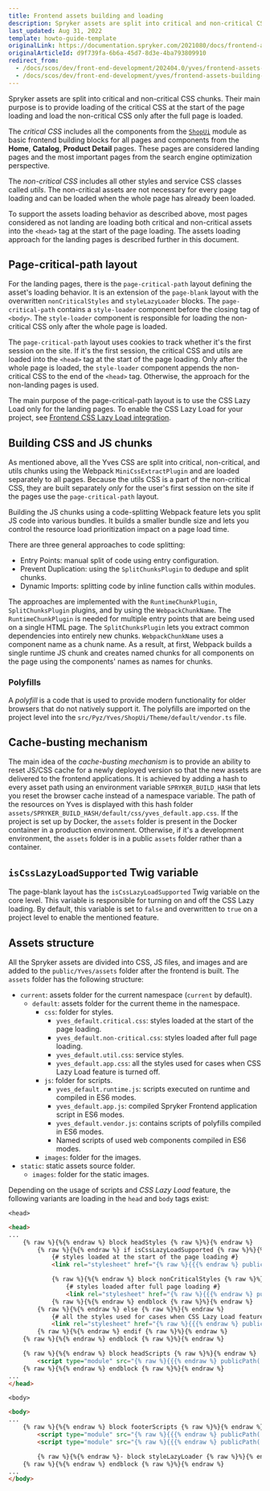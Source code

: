 ```yaml
---
title: Frontend assets building and loading
description: Spryker assets are split into critical and non-critical CSS chunks
last_updated: Aug 31, 2022
template: howto-guide-template
originalLink: https://documentation.spryker.com/2021080/docs/frontend-assets-building-and-loading
originalArticleId: d9f739fa-6b6a-45d7-8d3e-4ba793809910
redirect_from:
  - /docs/scos/dev/front-end-development/202404.0/yves/frontend-assets-building-and-loading.html
  - /docs/scos/dev/front-end-development/yves/frontend-assets-building-and-loading.html
---
```


Spryker assets are split into critical and non-critical CSS chunks. Their main purpose is to provide loading of the critical CSS at the start of the page loading and load the non-critical CSS only after the full page is loaded.

The *critical CSS* includes all the components from the [`ShopUi`](https://github.com/spryker/spryker-shop-core/tree/master/Bundles/ShopUi) module as basic frontend building blocks for all pages and components from the **Home**, **Catalog**,  **Product Detail** pages. These pages are considered landing pages and the most important pages from the search engine optimization perspective.

The *non-critical CSS* includes all other styles and service CSS classes called *utils*. The non-critical assets are not necessary for every page loading and can be loaded when the whole page has already been loaded.

To support the assets loading behavior as described above, most pages considered as not landing are loading both critical and non-critical assets into the `<head>` tag at the start of the page loading. The assets loading approach for the landing pages is described further in this document.

## Page-critical-path layout

For the landing pages, there is the `page-critical-path` layout defining the asset's loading behavior. It is an extension of the `page-blank` layout with the overwritten `nonCriticalStyles` and `styleLazyLoader` blocks. The `page-critical-path` contains a `style-loader` component before the closing tag of `<body>`. The `style-loader` component is responsible for loading the non-critical CSS only after the whole page is loaded.

The `page-critical-path` layout uses cookies to track whether it's the first session on the site. If it's the first session, the critical CSS and utils are loaded into the `<head>` tag at the start of the page loading. Only after the whole page is loaded, the `style-loader` component appends the non-critical CSS to the end of the `<head>` tag. Otherwise, the approach for the non-landing pages is used.

The main purpose of the page-critical-path layout is to use the CSS Lazy Load only for the landing pages. To enable the CSS Lazy Load for your project, see [Frontend CSS Lazy Load integration](/docs/dg/dev/integrate-and-configure/integrate-css-lazy-loading.html).

## Building CSS and JS chunks

As mentioned above, all the Yves CSS are split into critical, non-critical, and utils chunks using the Webpack `MiniCssExtractPlugin` and are loaded separately to all pages. Because the utils CSS is a part of the non-critical CSS, they are built separately *only* for the user's first session on the site if the pages use the `page-critical-path` layout.

Building the JS chunks using a code-splitting Webpack feature lets you split JS code into various bundles. It builds a smaller bundle size and lets you control the resource load prioritization impact on a page load time.

There are three general approaches to code splitting:
* Entry Points: manual split of code using entry configuration.
* Prevent Duplication: using the `SplitChunksPlugin` to dedupe and split chunks.
* Dynamic Imports: splitting code by inline function calls within modules.

The approaches are implemented with the `RuntimeChunkPlugin`, `SplitChunksPlugin` plugins, and by using the `WebpackChunkName`. The `RuntimeChunkPlugin` is needed for multiple entry points that are being used on a single HTML page. The `SplitChunksPlugin` lets you extract common dependencies into entirely new chunks. `WebpackChunkName` uses a component name as a chunk name. As a result, at first, Webpack builds a single runtime JS chunk and creates named chunks for all components on the page using the components' names as names for chunks.


### Polyfills

A *polyfill* is a code that is used to provide modern functionality for older browsers that do not natively support it. The polyfills are imported on the project level into the `src/Pyz/Yves/ShopUi/Theme/default/vendor.ts` file.

## Cache-busting mechanism

The main idea of the *cache-busting mechanism* is to provide an ability to reset JS/CSS cache for a newly deployed version so that the new assets are delivered to the frontend applications. It is achieved by adding a hash to every asset path using an environment variable `SPRYKER_BUILD_HASH` that lets you reset the browser cache instead of a namespace variable. The path of the resources on Yves is displayed with this hash folder `assets/SPRYKER_BUILD_HASH/default/css/yves_default.app.css`. If the project is set up by Docker, the `assets` folder is present in the Docker container in a production environment. Otherwise, if it's a development environment, the `assets` folder is in a public `assets` folder rather than a container.

## `isCssLazyLoadSupported` Twig variable

The page-blank layout has the `isCssLazyLoadSupported` Twig variable on the core level. This variable is responsible for turning on and off the CSS Lazy loading. By default, this variable is set to `false` and overwritten to `true` on a project level to enable the mentioned feature.

## Assets structure

All the Spryker assets are divided into CSS, JS files, and images and are added to the `public/Yves/assets` folder after the frontend is built. The `assets` folder has the following structure:

* `current`: assets folder for the current namespace (`current` by default).
  * `default`: assets folder for the current theme in the namespace.
    * `css`: folder for styles.
      * `yves_default.critical.css`: styles loaded at the start of the page loading.
      * `yves_default.non-critical.css`: styles loaded after full page loading.
      * `yves_default.util.css`: service styles.
      * `yves_default.app.css`: all the styles used for cases when CSS Lazy Load feature is turned off.
    * `js`: folder for scripts.
      * `yves_default.runtime.js`: scripts executed on runtime and compiled in ES6 modes.
      * `yves_default.app.js`: compiled Spryker Frontend application script in ES6 modes.
      * `yves_default.vendor.js`: contains scripts of polyfills compiled in ES6 modes.
      * Named scripts of used web components compiled in ES6 modes.
    * `images`: folder for the images.
* `static`: static assets source folder.
    * `images`: folder for the static images.

Depending on the usage of scripts and *CSS Lazy Load* feature, the following variants are loading in the `head` and `body` tags exist:

`<head>`
```html
<head>
...
    {% raw %}{%{% endraw %} block headStyles {% raw %}%}{% endraw %}
        {% raw %}{%{% endraw %} if isCssLazyLoadSupported {% raw %}%}{% endraw %}
            {# styles loaded at the start of the page loading #}
            <link rel="stylesheet" href="{% raw %}{{{% endraw %} publicPath('css/yves_default.critical.css') {% raw %}}}{% endraw %}">

            {% raw %}{%{% endraw %} block nonCriticalStyles {% raw %}%}{% endraw %}
                {# styles loaded after full page loading #}
                <link rel="stylesheet" href="{% raw %}{{{% endraw %} publicPath('css/yves_default.non-critical.css') {% raw %}}}{% endraw %}">
            {% raw %}{%{% endraw %} endblock {% raw %}%}{% endraw %}
        {% raw %}{%{% endraw %} else {% raw %}%}{% endraw %}
            {# all the styles used for cases when CSS Lazy Load feature is turn off #}
            <link rel="stylesheet" href="{% raw %}{{{% endraw %} publicPath('css/yves_default.app.css') {% raw %}}}{% endraw %}">
        {% raw %}{%{% endraw %} endif {% raw %}%}{% endraw %}
    {% raw %}{%{% endraw %} endblock {% raw %}%}{% endraw %}

    {% raw %}{%{% endraw %} block headScripts {% raw %}%}{% endraw %}
        <script type="module" src="{% raw %}{{{% endraw %} publicPath('js/yves_default.runtime.js') {% raw %}}}{% endraw %}" crossorigin="anonymous"></script>
    {% raw %}{%{% endraw %} endblock {% raw %}%}{% endraw %}
...
</head>
```

`<body>`
```html
<body>
...
    {% raw %}{%{% endraw %} block footerScripts {% raw %}%}{% endraw %}
        <script type="module" src="{% raw %}{{{% endraw %} publicPath('js/yves_default.vendor.js') {% raw %}}}{% endraw %}" crossorigin="anonymous"></script>
        <script type="module" src="{% raw %}{{{% endraw %} publicPath('js/yves_default.app.js') {% raw %}}}{% endraw %}" crossorigin="anonymous"></script>

        {% raw %}{%{% endraw %}- block styleLazyLoader {% raw %}%}{% endraw %}{% raw %}{%{% endraw %} endblock -{% raw %}%}{% endraw %}
    {% raw %}{%{% endraw %} endblock {% raw %}%}{% endraw %}
...
</body>
```
